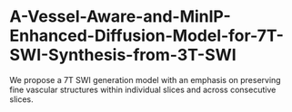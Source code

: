 # A-Vessel-Aware-and-MinIP-Enhanced-Diffusion-Model-for-7T-SWI-Synthesis-from-3T-SWI
We propose a 7T SWI generation model with an emphasis on preserving fine vascular structures within individual slices and across consecutive slices.
